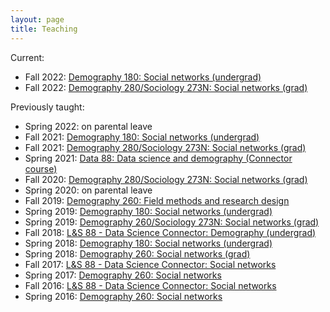 ```yaml
---
layout: page
title: Teaching
---
```


Current:  
  
* Fall 2022: [Demography 180: Social networks (undergrad)](teaching/2022fa_demog180.html)
* Fall 2022: [Demography 280/Sociology 273N: Social networks (grad)](teaching/2022fa_demog280.html)
<!--* Fall 2022: [Demography 299 (grad)](teaching/2022fa_demog280.html)-->
  
Previously taught:  
  
* Spring 2022: on parental leave
* Fall 2021: [Demography 180: Social networks (undergrad)](teaching/2021fa_demog180.html)
* Fall 2021: [Demography 280/Sociology 273N: Social networks (grad)](teaching/2021fa_demog280.html)
* Spring 2021: [Data 88: Data science and demography (Connector course)](teaching/2021sp_data88.html)
* Fall 2020: [Demography 280/Sociology 273N: Social networks (grad)](teaching/2020fa_demog280.html)
* Spring 2020: on parental leave
* Fall 2019: [Demography 260: Field methods and research design](teaching/2019fa_demog260.html)
* Spring 2019: [Demography 180: Social networks (undergrad)](teaching/2019sp_demog180.html)
* Spring 2019: [Demography 260/Sociology 273N: Social networks (grad)](teaching/2019sp_demog260.html)
* Fall 2018: [L&S 88 - Data Science Connector: Demography (undergrad)](teaching/2018fa_ls88.html)
* Spring 2018: [Demography 180: Social networks (undergrad)](teaching/2018sp_demog180.html)
* Spring 2018: [Demography 260: Social networks (grad)](teaching/2018sp_demog260.html)
* Fall 2017: [L&S 88 - Data Science Connector: Social networks](teaching/2017fa_ls88.html)
* Spring 2017: [Demography 260: Social networks](teaching/201701_demog260.html)
* Fall 2016: [L&S 88 - Data Science Connector: Social networks](teaching/2016fa_ls88.html)
* Spring 2016: [Demography 260: Social networks](teaching/201601_demog260.html)

